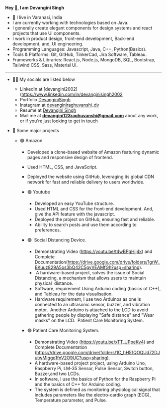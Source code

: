 **Hey 👋, I am Devangini Singh**

- 📍 I live in Varanasi, India
- I am currently working with technologies based on Java.
- I generally create elegant components for design systems and react projects that use UI components.
- I work in product design, front-end development, Back-end development, and, UI engineering.
- Programming Languages: Javascript, Java, C++, Python(Basics).
- Tools & Platforms: Git, GitHub, TinkerCad, Jira Software, Tableau.
- Frameworks & Libraries: React.js, Node.js, MongoDB, SQL, Bootstrap, Tailwind CSS, Sass, Material UI.

************************************************************************

- 👨‍💻 My socials are listed below
  - LinkedIn at [devangini2002](https://www.linkedin.com/in/devanginisingh2002
  - Portfolio [DevanginiSingh](https://devanginisingh2002.github.io/Portfolio/)
  - Instagram at [devanginiraghuvanshi_dv](https://instagram.com/devanginiraghuvanshi_dv)
  - Resume at [Devangini Singh](https://drive.google.com/file/d/1135rsBjiF3WC6JXMEjCqbJxYx5oyNnmG/view?usp=sharing)
  - Mail me at **devangini123raghuvanshi@gmail.com** about any work, or if you're just looking to get in touch


- 📄 Some major projects
  - 🟢 Amazon  
    -  Developed a clone-based website of Amazon featuring dynamic pages and responsive design of frontend.
    -  Used HTML, CSS, and JavaScript.
    -  Deployed the website using GitHub, leveraging its global CDN network for fast and reliable delivery to users worldwide.
   
    - 🟢 Youtube  
      -  Developed an easy YouTube structure.
      -  Used HTML and CSS for the front-end development. And, give the API feature with the javascript.
      -  Deployed the project on GitHub, ensuring fast and reliable.
      -  Ability to search posts and use them according to preferences.

    - 🟢  Social Distancing Device.
      - Demonstrating Video (https://youtu.be/t4wBPgHjj4k) and Complete Documentation(https://drive.google.com/drive/folders/1grW_BKuuz829A5os3bQ42C5gyVEAMfGh?usp=sharing).
      -  A hardware-based project, solves the issue of Social Distancing, a mechanism that allows users to maintain physical  distance.
      - Software, requirement Using Arduino coding (basics of C++), and Tableau for the data visualisation.
      - Hardware requirement, I use two Arduinos as one is connected to an ultrasonic sensor, buzzer, and vibration motor.  Another Arduino is attached to the LCD to avoid gathering people by displaying "Safe distance" and "Wear masks" on the LCD.  Patient Care Monitoring System.
     
     - 🟢 Patient Care Monitoring System.
        - Demonstrating Video (https://youtu.be/xTT_UPpeKv4) and Complete Documentation (https://drive.google.com/drive/folders/1C_hH51QOQUd72DJutwMIggo1fnV2O9UC?usp=sharing).
        - A hardware-based project project, using Arduino Uno, Raspberry Pi, LM-35 Sensor, Pulse Sensor, Switch button, Buzzer,and two LCDs.
        - In software, I use the basics of Python for the Raspberry Pi and the basics of C++ for Arduino coding.
        - The system is defined as monitoring physiological signal that includes parameters like the electro-cardio graph (ECG),
Temperature parameter, and Pulse.

